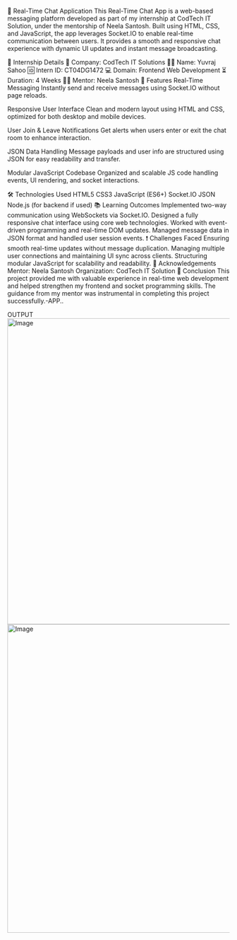 💬 Real-Time Chat Application
This Real-Time Chat App is a web-based messaging platform developed as part of my internship at CodTech IT Solution, under the mentorship of Neela Santosh. Built using HTML, CSS, and JavaScript, the app leverages Socket.IO to enable real-time communication between users. It provides a smooth and responsive chat experience with dynamic UI updates and instant message broadcasting.

📄 Internship Details
🏢 Company: CodTech IT Solutions
👨‍💻 Name: Yuvraj Sahoo
🆔 Intern ID: CT04DG1472
💻 Domain: Frontend Web Development
⏳ Duration: 4 Weeks
👨‍🏫 Mentor: Neela Santosh
🚀 Features
Real-Time Messaging
Instantly send and receive messages using Socket.IO without page reloads.

Responsive User Interface
Clean and modern layout using HTML and CSS, optimized for both desktop and mobile devices.

User Join & Leave Notifications
Get alerts when users enter or exit the chat room to enhance interaction.

JSON Data Handling
Message payloads and user info are structured using JSON for easy readability and transfer.

Modular JavaScript Codebase
Organized and scalable JS code handling events, UI rendering, and socket interactions.

🛠️ Technologies Used
HTML5
CSS3
JavaScript (ES6+)
Socket.IO
JSON
Node.js (for backend if used)
📚 Learning Outcomes
Implemented two-way communication using WebSockets via Socket.IO.
Designed a fully responsive chat interface using core web technologies.
Worked with event-driven programming and real-time DOM updates.
Managed message data in JSON format and handled user session events.
❗ Challenges Faced
Ensuring smooth real-time updates without message duplication.
Managing multiple user connections and maintaining UI sync across clients.
Structuring modular JavaScript for scalability and readability.
🙌 Acknowledgements
Mentor: Neela Santosh
Organization: CodTech IT Solution
📌 Conclusion
This project provided me with valuable experience in real-time web development and helped strengthen my frontend and socket programming skills. The guidance from my mentor was instrumental in completing this project successfully.-APP..


OUTPUT
<img width="1264" height="692" alt="Image" src="https://github.com/user-attachments/assets/135fa34e-29fe-47d1-bbc4-6f43be629716" />
<img width="1267" height="698" alt="Image" src="https://github.com/user-attachments/assets/1df159e1-76e0-40f3-aa6b-e639bb294837" />

